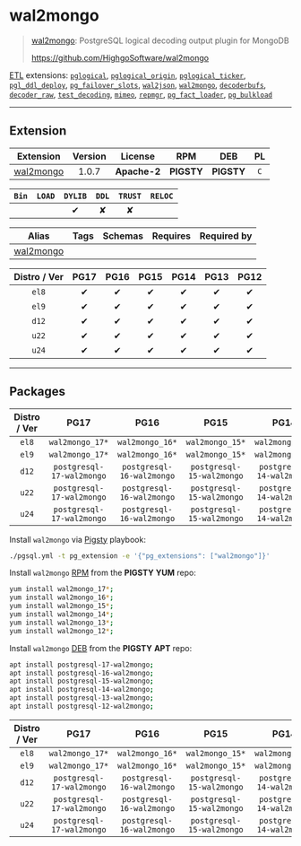 # wal2mongo


> [wal2mongo](https://github.com/HighgoSoftware/wal2mongo): PostgreSQL logical decoding output plugin for MongoDB
>
> https://github.com/HighgoSoftware/wal2mongo





[ETL](/etl) extensions: [`pglogical`](/pglogical), [`pglogical_origin`](/pglogical_origin), [`pglogical_ticker`](/pglogical_ticker), [`pgl_ddl_deploy`](/pgl_ddl_deploy), [`pg_failover_slots`](/pg_failover_slots), [`wal2json`](/wal2json), [`wal2mongo`](/wal2mongo), [`decoderbufs`](/decoderbufs), [`decoder_raw`](/decoder_raw), [`test_decoding`](/test_decoding), [`mimeo`](/mimeo), [`repmgr`](/repmgr), [`pg_fact_loader`](/pg_fact_loader), [`pg_bulkload`](/pg_bulkload)


-------
## Extension


| Extension | Version | License | RPM | DEB | PL |
|-----------|:-------:|:-------:|:---:|:---:|:--:|
| [wal2mongo](https://github.com/HighgoSoftware/wal2mongo) | 1.0.7 | **<span class="tccyan">Apache-2</span>** | **<span class="tcwarn">PIGSTY</span>** | **<span class="tcwarn">PIGSTY</span>** | `C` |



| `Bin` | `LOAD` | `DYLIB` | `DDL` | `TRUST` | `RELOC` |
|:-----:|:------:|:-------:|:-----:|:-------:|:-------:|
|  |  | <span class="tcblue">✔</span> | <span class="tcwarn">✘</span> | <span class="tcwarn">✘</span> |  |



| Alias | Tags | Schemas | Requires | Required by |
|-------|------|---------|----------|-------------|
| [wal2mongo](/wal2mongo) |  |  |  |  |



| Distro / Ver | PG17 | PG16 | PG15 | PG14 | PG13 | PG12 |
|:------------:|:----:|:----:|:----:|:----:|:----:|:----:|
| `el8` | <span class="tcblue">✔</span> | <span class="tcblue">✔</span> | <span class="tcblue">✔</span> | <span class="tcblue">✔</span> | <span class="tcblue">✔</span> | <span class="tcblue">✔</span> |
| `el9` | <span class="tcblue">✔</span> | <span class="tcblue">✔</span> | <span class="tcblue">✔</span> | <span class="tcblue">✔</span> | <span class="tcblue">✔</span> | <span class="tcblue">✔</span> |
| `d12` | <span class="tcblue">✔</span> | <span class="tcblue">✔</span> | <span class="tcblue">✔</span> | <span class="tcblue">✔</span> | <span class="tcblue">✔</span> | <span class="tcblue">✔</span> |
| `u22` | <span class="tcblue">✔</span> | <span class="tcblue">✔</span> | <span class="tcblue">✔</span> | <span class="tcblue">✔</span> | <span class="tcblue">✔</span> | <span class="tcblue">✔</span> |
| `u24` | <span class="tcblue">✔</span> | <span class="tcblue">✔</span> | <span class="tcblue">✔</span> | <span class="tcblue">✔</span> | <span class="tcblue">✔</span> | <span class="tcblue">✔</span> |





-----------


## Packages


| Distro / Ver | PG17 | PG16 | PG15 | PG14 | PG13 | PG12 |
|:------------:|:----:|:----:|:----:|:----:|:----:|:----:|
| `el8` | `wal2mongo_17*` | `wal2mongo_16*` | `wal2mongo_15*` | `wal2mongo_14*` | `wal2mongo_13*` | `wal2mongo_12*` |
| `el9` | `wal2mongo_17*` | `wal2mongo_16*` | `wal2mongo_15*` | `wal2mongo_14*` | `wal2mongo_13*` | `wal2mongo_12*` |
| `d12` | `postgresql-17-wal2mongo` | `postgresql-16-wal2mongo` | `postgresql-15-wal2mongo` | `postgresql-14-wal2mongo` | `postgresql-13-wal2mongo` | `postgresql-12-wal2mongo` |
| `u22` | `postgresql-17-wal2mongo` | `postgresql-16-wal2mongo` | `postgresql-15-wal2mongo` | `postgresql-14-wal2mongo` | `postgresql-13-wal2mongo` | `postgresql-12-wal2mongo` |
| `u24` | `postgresql-17-wal2mongo` | `postgresql-16-wal2mongo` | `postgresql-15-wal2mongo` | `postgresql-14-wal2mongo` | `postgresql-13-wal2mongo` | `postgresql-12-wal2mongo` |



Install `wal2mongo` via [Pigsty](https://pigsty.io/docs/pgext/usage/install/) playbook:

```bash
./pgsql.yml -t pg_extension -e '{"pg_extensions": ["wal2mongo"]}'
```


Install `wal2mongo` [RPM](/rpm) from the **<span class="tcwarn">PIGSTY</span>** **YUM** repo:

```bash
yum install wal2mongo_17*;
yum install wal2mongo_16*;
yum install wal2mongo_15*;
yum install wal2mongo_14*;
yum install wal2mongo_13*;
yum install wal2mongo_12*;
```


Install `wal2mongo` [DEB](/deb) from the **<span class="tcwarn">PIGSTY</span>** **APT** repo:

```bash
apt install postgresql-17-wal2mongo;
apt install postgresql-16-wal2mongo;
apt install postgresql-15-wal2mongo;
apt install postgresql-14-wal2mongo;
apt install postgresql-13-wal2mongo;
apt install postgresql-12-wal2mongo;
```




| Distro / Ver | PG17 | PG16 | PG15 | PG14 | PG13 | PG12 |
|:------------:|:----:|:----:|:----:|:----:|:----:|:----:|
| `el8` | `wal2mongo_17*` | `wal2mongo_16*` | `wal2mongo_15*` | `wal2mongo_14*` | `wal2mongo_13*` | `wal2mongo_12*` |
| `el9` | `wal2mongo_17*` | `wal2mongo_16*` | `wal2mongo_15*` | `wal2mongo_14*` | `wal2mongo_13*` | `wal2mongo_12*` |
| `d12` | `postgresql-17-wal2mongo` | `postgresql-16-wal2mongo` | `postgresql-15-wal2mongo` | `postgresql-14-wal2mongo` | `postgresql-13-wal2mongo` | `postgresql-12-wal2mongo` |
| `u22` | `postgresql-17-wal2mongo` | `postgresql-16-wal2mongo` | `postgresql-15-wal2mongo` | `postgresql-14-wal2mongo` | `postgresql-13-wal2mongo` | `postgresql-12-wal2mongo` |
| `u24` | `postgresql-17-wal2mongo` | `postgresql-16-wal2mongo` | `postgresql-15-wal2mongo` | `postgresql-14-wal2mongo` | `postgresql-13-wal2mongo` | `postgresql-12-wal2mongo` |





